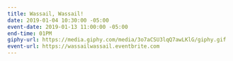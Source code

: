 ```yaml
---
title: Wassail, Wassail!
date: 2019-01-04 10:30:00 -05:00
event-date: 2019-01-13 11:00:00 -05:00
end-time: 01PM
giphy-url: https://media.giphy.com/media/3o7aCSU3lqQ7awLKlG/giphy.gif
event-url: https://wassailwassail.eventbrite.com
---
```


